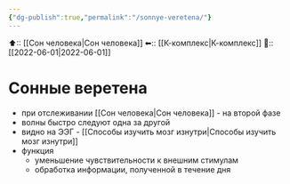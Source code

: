 ```yaml
---
{"dg-publish":true,"permalink":"/sonnye-veretena/"}
---
```



⬆:: [[Сон человека\|Сон человека]]
⬅:: [[К-комплекс\|К-комплекс]]
📅:: [[2022-06-01\|2022-06-01]]

# Сонные веретена
- при отслеживании [[Сон человека\|Сон человека]] - на второй фазе
- волны быстро следуют одна за другой 
- видно на ЭЭГ - [[Способы изучить мозг изнутри\|Способы изучить мозг изнутри]]
- функция 
	- уменьшение чувствительности к внешним стимулам
	- обработка информации, полученной в течение дня